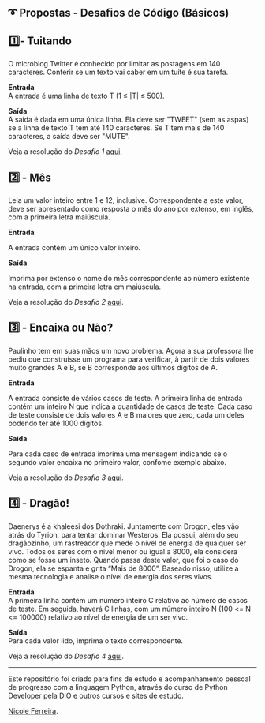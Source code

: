<h2> ➰ Propostas - Desafios de Código (Básicos)</h2>

## 1️⃣- Tuitando

O microblog Twitter é conhecido por limitar as postagens em 140 caracteres. Conferir se um texto vai caber em um tuíte é sua tarefa.

**Entrada**</br>
A entrada é uma linha de texto T (1 ≤ |T| ≤ 500).

**Saída**</br>
A saída é dada em uma única linha. Ela deve ser "TWEET" (sem as aspas) se a linha de texto T tem até 140 caracteres. Se T tem mais de 140 caracteres, a saída deve ser "MUTE".

Veja a resolução do *Desafio 1* <a href=https://github.com/NicoleNF/python-developer/blob/main/desafios_codigo_basico/desafio1.py>aqui</a>.

## 2️⃣ - Mês

Leia um valor inteiro entre 1 e 12, inclusive. Correspondente a este valor, deve ser apresentado como resposta o mês do ano por extenso, em inglês, com a primeira letra maiúscula.

**Entrada**</br>

A entrada contém um único valor inteiro.

**Saída**</br>

Imprima por extenso o nome do mês correspondente ao número existente na entrada, com a primeira letra em maiúscula.

Veja a resolução do *Desafio 2* <a href=https://github.com/NicoleNF/python-developer/blob/main/desafios_codigo_basico/desafio2.py>aqui</a>.

## 3️⃣ - Encaixa ou Não?

Paulinho tem em suas mãos um novo problema. Agora a sua professora lhe pediu que construísse um programa para verificar, à partir de dois valores muito grandes A e B, se B corresponde aos últimos dígitos de A.

**Entrada**</br>

A entrada consiste de vários casos de teste. A primeira linha de entrada contém um inteiro N que indica a quantidade de casos de teste. Cada caso de teste consiste de dois valores A e B maiores que zero, cada um deles podendo ter até 1000 dígitos.

**Saída**</br>

Para cada caso de entrada imprima uma mensagem indicando se o segundo valor encaixa no primeiro valor, confome exemplo abaixo.

Veja a resolução do *Desafio 3* <a href=https://github.com/NicoleNF/python-developer/blob/main/desafios_codigo_basico/desafio3.py>aqui</a>.

## 4️⃣ - Dragão!

Daenerys é a khaleesi dos Dothraki. Juntamente com Drogon, eles vão atrás do Tyrion, para tentar dominar Westeros. Ela possui, além do seu dragãozinho, um rastreador que mede o nível de energia de qualquer ser vivo. Todos os seres com o nível menor ou igual a 8000, ela considera como se fosse um inseto. Quando passa deste valor, que foi o caso do Drogon, ela se espanta e grita “Mais de 8000”. Baseado nisso, utilize a mesma tecnologia e analise o nível de energia dos seres vivos.

**Entrada**</br>
A primeira linha contém um número inteiro C relativo ao número de casos de teste. Em seguida, haverá C linhas, com um número inteiro N (100 <= N <= 100000) relativo ao nível de energia de um ser vivo.

**Saída**</br>
Para cada valor lido, imprima o texto correspondente.

Veja a resolução do *Desafio 4* <a href=https://github.com/NicoleNF/python-developer/blob/main/desafios_codigo_basico/desafio4.py>aqui</a>.

------------------------------------

Este repositório foi criado para fins de estudo e acompanhamento pessoal de progresso com a linguagem Python, através do curso de Python Developer pela DIO e outros cursos e sites de estudo.

[Nicole Ferreira](https://www.linkedin.com/in/nicole-ferreira-929b841a0/).